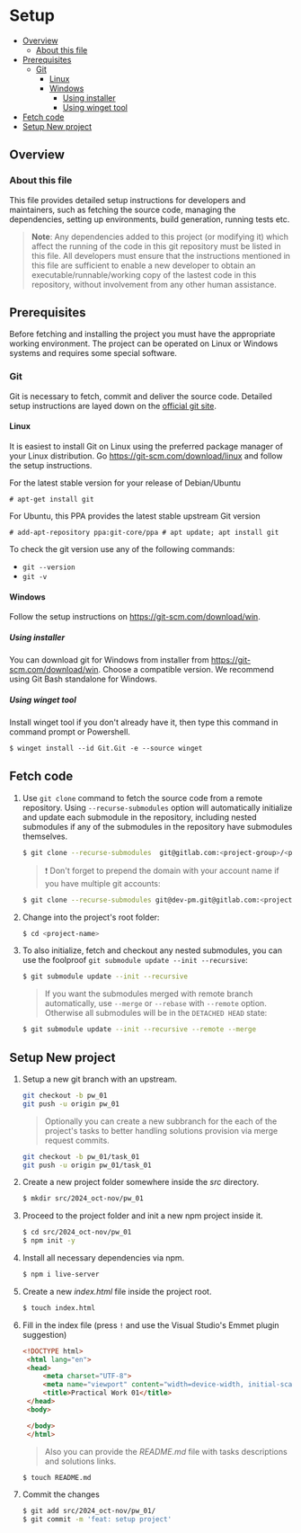 
# Setup

- [Overview](#overview)
  - [About this file](#about-this-file)
- [Prerequisites](#prerequisites)
  - [Git](#git)
    - [Linux](#linux)
    - [Windows](#windows)
      - [Using installer](#using-installer)
      - [Using winget tool](#using-winget-tool)
- [Fetch code](#fetch-code)
- [Setup New project](#setup-new-project)

## Overview

### About this file
This file provides detailed setup instructions for developers and maintainers, such as fetching the source code, managing the dependencies, setting up environments, build generation, running tests etc.

> **Note**: Any dependencies added to this project (or modifying it) which affect the running of the code in this git repository must be listed in this file. All developers must ensure that the instructions mentioned in this file are sufficient to enable a new developer to obtain an executable/runnable/working copy of the lastest code in this repository, without involvement from any other human assistance.

## Prerequisites
Before fetching and installing the project you must have the appropriate working environment. The project can be operated on Linux or Windows systems and requires some special software.

### Git
Git is necessary to fetch, commit and deliver the source code. Detailed setup instructions are layed down on the [official git site](https://git-scm.com/downloads).

#### Linux
It is easiest to install Git on Linux using the preferred package manager of your Linux distribution. Go https://git-scm.com/download/linux and follow the setup instructions.

For the latest stable version for your release of Debian/Ubuntu
```
# apt-get install git
```
For Ubuntu, this PPA provides the latest stable upstream Git version
```
# add-apt-repository ppa:git-core/ppa # apt update; apt install git
```

To check the git version use any of the following commands:
- `git --version`
- `git -v`

#### Windows
Follow the setup instructions on https://git-scm.com/download/win.

##### Using installer
You can download git for Windows from installer from https://git-scm.com/download/win. Choose a compatible version. We recommend using Git Bash standalone for Windows.

##### Using winget tool
Install winget tool if you don't already have it, then type this command in command prompt or Powershell.
```ps
$ winget install --id Git.Git -e --source winget
```

## Fetch code
1. Use `git clone` command to fetch the source code from a remote repository. Using `--recurse-submodules` option will automatically initialize and update each submodule in the repository, including nested submodules if any of the submodules in the repository have submodules themselves.

    ```sh
    $ git clone --recurse-submodules  git@gitlab.com:<project-group>/<project-name>.git
    ```

    > ❗ Don't forget to prepend the domain with your account name if you have multiple git accounts:

    ```sh
    $ git clone --recurse-submodules git@dev-pm.git@gitlab.com:<project-group>/<project-name>.git
    ```

2. Change into the project's root folder:

    ```sh
    $ cd <project-name>
    ```

3. To also initialize, fetch and checkout any nested submodules, you can use the foolproof `git submodule update --init --recursive`:

    ```sh
    $ git submodule update --init --recursive
    ```

    > If you want the submodules merged with remote branch automatically, use `--merge` or `--rebase` with `--remote` option. Otherwise all submodules will be in the `DETACHED HEAD` state:

    ```sh
    $ git submodule update --init --recursive --remote --merge
    ```

## Setup New project

1. Setup a new git branch with an upstream.

    ```sh
    git checkout -b pw_01
    git push -u origin pw_01
    ```

    > Optionally you can create a new subbranch for the each of the project's tasks to better handling solutions provision via merge request commits.

    ```sh
    git checkout -b pw_01/task_01
    git push -u origin pw_01/task_01
    ```

2. Create a new project folder somewhere inside the *src* directory.

   ```sh
   $ mkdir src/2024_oct-nov/pw_01
   ```

3. Proceed to the project folder and init a new npm project inside it.

   ```sh
   $ cd src/2024_oct-nov/pw_01
   $ npm init -y
   ```

4. Install all necessary dependencies via npm.

   ```sh
   $ npm i live-server
   ```

5. Create a new *index.html* file inside the project root.

   ```sh
   $ touch index.html
   ```

6. Fill in the index file (press `!` and use the Visual Studio's Emmet plugin suggestion)

   ```html
   <!DOCTYPE html>
    <html lang="en">
    <head>
        <meta charset="UTF-8">
        <meta name="viewport" content="width=device-width, initial-scale=1.0">
        <title>Practical Work 01</title>
    </head>
    <body>

    </body>
    </html>
    ```

    > Also you can provide the *README.md* file with tasks descriptions and solutions links.

    ```sh
    $ touch README.md
    ```

7. Commit the changes

   ```sh
   $ git add src/2024_oct-nov/pw_01/
   $ git commit -m 'feat: setup project'
